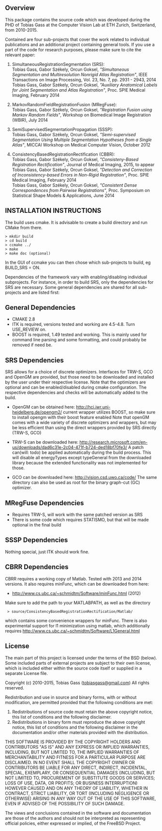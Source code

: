 Overview
-------

This package contains the source code which was developed during the PHD of Tobias Gass at the Computer Vision Lab at ETH Zurich, Switzerland, from 2010-2015.

Contained are four sub-projects that cover the work related to individual publications and an additional project containing general tools. If you use a part of the code for research purposes, please make sure to cite the relevant paper:

1. SimultaneousRegistrationSegmentation (SRS):  
Tobias Gass,  Gabor Székely,  Orcun Goksel,  *"Simultaneous Segmentation and Multiresolution Nonrigid Atlas Registration"*,  IEEE Transactions on Image Processing, Vol. 23,  No. 7,  pp. 2931 - 2943, 2014   
Tobias Gass,  Gabor Székely,  Orcun Goksel,  *"Auxiliary Anatomical Labels for Joint Segmentation and Atlas Registration"*,  Proc. SPIE Medical Imaging, February 2014   

2. MarkovRandomFieldRegistrationFusion (MRegFuse):    
Tobias Gass,  Gabor Székely,  Orcun Goksel,  *"Registration Fusion using Markov Random Fields"*,  Workshop on Biomedical Image Registration (WBIR), July 2014 

3. SemiSupervisedSegmentationPropagation (SSSP):    
Tobias Gass,  Gabor Székely,  Orcun Goksel,  *"Semi-supervised Segmentation Using Multiple Segmentation Hypotheses from a Single Atlas"*,  MICCAI Workshop on Medical Computer Vision, October 2012 

4. ConsistencyBasedRegistrationRectification (CBBR):  
Tobias Gass,  Gabor Székely,  Orcun Goksel,  *"Consisteny-Based Registration Rectification"*, Journal of Medical Imaging, 2015, to appear  
Tobias Gass,  Gabor Székely,  Orcun Goksel,  *"Detection and Correction of Inconsistency-based Errors in Non-Rigid Registration"*,  Proc. SPIE Medical Imaging, February 2014   
Tobias Gass,  Gabor Székely,  Orcun Goksel,  *"Consistent Dense Correspondences from Pairwise Registrations"*,  Proc. Symposium on Statistical Shape Models & Applications, June 2014  
						     


INSTALLATION INSTRUCTIONS
-------------------------

The build uses cmake. It is advisable to create a build directory and run CMake from there. 

    > mkdir build
    > cd build
    > ccmake ../
    > make
    > make doc (optional)

In the GUI of ccmake you can then chose which sub-projects to build, eg BUILD_SRS = ON. 

Dependencies of the framework vary with enabling/disabling individual
subprojects. For instance, in order to build SRS, only the
dependencies for SRS are necessary. Some general dependencies are shared for all sub-projects and are listed first:


General Dependencies
--------------------

* CMAKE 2.8
* ITK is required, versions tested and working are 4.5-4.8. Turn USE_REVIEW on.
* BOOST is required, 1.49 tested and working. This is mainly used for command line parsing and some formatting, and could probably be removed if need be.



SRS Dependencies
----------------

SRS allows for a choice of discrete optimizers. Interfaces for TRW-S,
GCO and OpenGM are provided, but those need to be downloaded and
installed by the user under their respective license. Note that the
optimizers are optional and can be enabled/disabled during cmake
configuration. The respective dependencies and checks will be automatically added to the build.

* OpenGM can be obtained here: http://hci.iwr.uni-heidelberg.de/opengm2/
current wrapper utilizes BOOST, so make sure to install opengm with their boost feature enabled
Note that openGM comes with a wide variety of discrete optimizers and wrappers, but may be less efficient than using the direct wrappers provided by SRS directly (TRW-S, GCO)

* TRW-S can be downloaded here: http://research.microsoft.com/en-us/downloads/dad6c31e-2c04-471f-b724-ded18bf70fe3/
A patch can(will: todo) be applied automatically during the build process. This will disable all energyTypes except typeGeneral from the downloaded library because the extended functionality was not implemented for those.

* GCO can be downloaded here: http://vision.csd.uwo.ca/code/
The same directory can also be used as root for the binary graph-cut (GC) optimizer.


MRegFuse Dependencies
---------------------

* Requires TRW-S, will work with the same patched version as SRS
* There is some code which requires STATISMO, but that will be made optional in the final build


SSSP Dependencies
-----------------

Nothing special, just ITK should work fine.


CBRR Dependencies
-----------------

CBRR requires a working copy of Matlab. Tested with 2013 and 2014 versions. It also requires minFunc, which can be downloaded from here:

* http://www.cs.ubc.ca/~schmidtm/Software/minFunc.html (2012)

Make sure to add the path to your MATLABPATH, as well as the directory 

     > source/ConsistencyBasedRegistrationRectification/Matlab/

which contains some convenience wrappers for minFunc. There is also experimental support for l1 minimization using matlab, which additionally requires 
http://www.cs.ubc.ca/~schmidtm/Software/L1General.html


License
-------

The main part of this project is licensed under the terms of the BSD
(below). Some included parts of external projects are subject to their
own license, which is included either within the source code itself or
supplied in a separate License file.


Copyright (c) 2010-2015, Tobias Gass (tobiasgass@gmail.com)
All rights reserved.

Redistribution and use in source and binary forms, with or without
modification, are permitted provided that the following conditions are met:

1. Redistributions of source code must retain the above copyright notice, this
   list of conditions and the following disclaimer. 
2. Redistributions in binary form must reproduce the above copyright notice,
   this list of conditions and the following disclaimer in the documentation
   and/or other materials provided with the distribution.

THIS SOFTWARE IS PROVIDED BY THE COPYRIGHT HOLDERS AND CONTRIBUTORS "AS IS" AND
ANY EXPRESS OR IMPLIED WARRANTIES, INCLUDING, BUT NOT LIMITED TO, THE IMPLIED
WARRANTIES OF MERCHANTABILITY AND FITNESS FOR A PARTICULAR PURPOSE ARE
DISCLAIMED. IN NO EVENT SHALL THE COPYRIGHT OWNER OR CONTRIBUTORS BE LIABLE FOR
ANY DIRECT, INDIRECT, INCIDENTAL, SPECIAL, EXEMPLARY, OR CONSEQUENTIAL DAMAGES
(INCLUDING, BUT NOT LIMITED TO, PROCUREMENT OF SUBSTITUTE GOODS OR SERVICES;
LOSS OF USE, DATA, OR PROFITS; OR BUSINESS INTERRUPTION) HOWEVER CAUSED AND
ON ANY THEORY OF LIABILITY, WHETHER IN CONTRACT, STRICT LIABILITY, OR TORT
(INCLUDING NEGLIGENCE OR OTHERWISE) ARISING IN ANY WAY OUT OF THE USE OF THIS
SOFTWARE, EVEN IF ADVISED OF THE POSSIBILITY OF SUCH DAMAGE.

The views and conclusions contained in the software and documentation are those
of the authors and should not be interpreted as representing official policies, 
either expressed or implied, of the FreeBSD Project.

